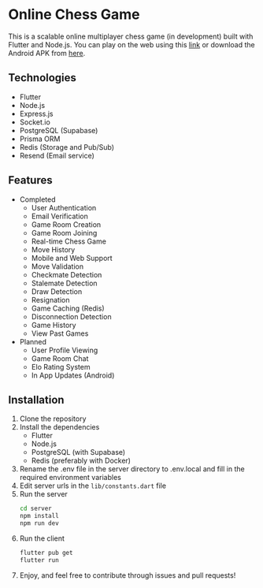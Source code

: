 # Online Chess Game
This is a scalable online multiplayer chess game (in development) built with Flutter and Node.js. You can play on the web using this [link](https://chess.manangandhi.tech/) or download the Android APK from [here](https://github.com/MananGandhi1810/online-chess/raw/app-release/app-release.apk).

## Technologies
- Flutter
- Node.js
- Express.js
- Socket.io
- PostgreSQL (Supabase)
- Prisma ORM
- Redis (Storage and Pub/Sub)
- Resend (Email service)

## Features
- Completed
    - User Authentication
    - Email Verification
    - Game Room Creation
    - Game Room Joining
    - Real-time Chess Game
    - Move History
    - Mobile and Web Support
    - Move Validation
    - Checkmate Detection
    - Stalemate Detection
    - Draw Detection
    - Resignation
    - Game Caching (Redis)
    - Disconnection Detection
    - Game History
    - View Past Games
- Planned
    - User Profile Viewing
    - Game Room Chat
    - Elo Rating System
    - In App Updates (Android)

## Installation
1. Clone the repository
2. Install the dependencies
    - Flutter
    - Node.js
    - PostgreSQL (with Supabase)
    - Redis (preferably with Docker)
3. Rename the .env file in the server directory to .env.local and fill in the required environment variables
4. Edit server urls in the `lib/constants.dart` file
5. Run the server
    ```bash
    cd server
    npm install
    npm run dev
    ```
6. Run the client
    ```bash
    flutter pub get
    flutter run
    ```
7. Enjoy, and feel free to contribute through issues and pull requests!